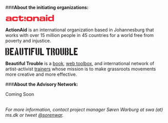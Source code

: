 ###**About the initiating organizations:**

[<img src="/img/aa-logo.png" title="ActionAid">](http://actionaid.org/)

**ActionAid** is an international organization based in Johannesburg that works with over 15 million people in 45 countries for a world free from poverty and injustice.

[<img src="/img/bt-logo.png" title="Beautiful Trouble">](http://beautifultrouble.org)

**Beautiful Trouble** is a [book](http://beautifultrouble.org/the-book/), [web toolbox](http://beautifultrouble.org), and international network of artist-activist [trainers](http://beautifultrouble.org/trainings) whose mission is to make grassroots movements more creative and more effective.

###**About the Advisory Network:**

Coming Soon
<br>
<br>

_For more information, contact project manager Søren Warburg at swa (at) ms.dk or tweet [@sorenwar](http://twitter.com/sorenwar)._

